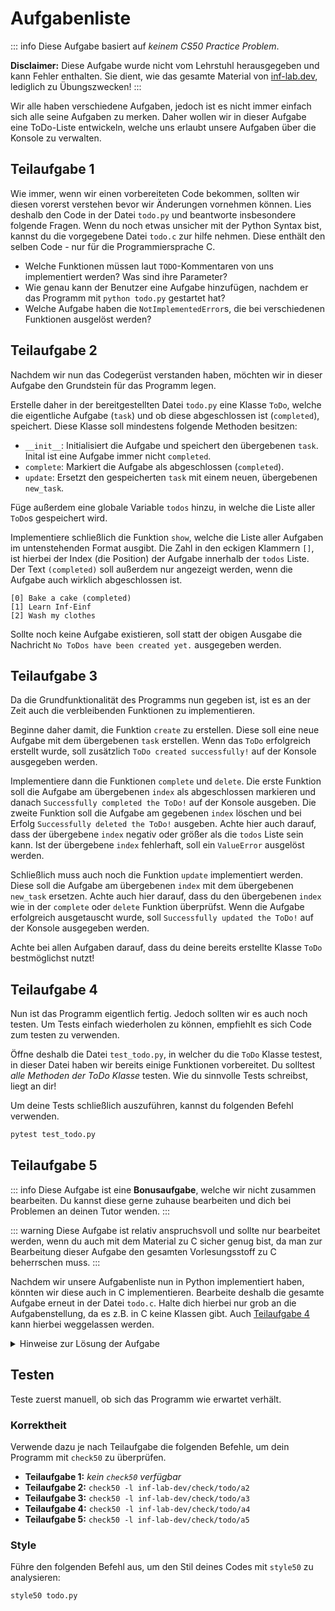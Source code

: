 # Aufgabenliste

::: info
Diese Aufgabe basiert auf _keinem CS50 Practice Problem_.

**Disclaimer:** Diese Aufgabe wurde nicht vom Lehrstuhl herausgegeben und kann Fehler enthalten. Sie dient, wie das gesamte Material von [inf-lab.dev](https://inf-lab.dev), lediglich zu Übungszwecken!
:::

Wir alle haben verschiedene Aufgaben, jedoch ist es nicht immer einfach sich alle seine Aufgaben zu merken. Daher wollen wir in dieser Aufgabe eine ToDo-Liste entwickeln, welche uns erlaubt unsere Aufgaben über die Konsole zu verwalten.

## Teilaufgabe 1

Wie immer, wenn wir einen vorbereiteten Code bekommen, sollten wir diesen vorerst verstehen bevor wir Änderungen vornehmen können. Lies deshalb den Code in der Datei `todo.py` und beantworte insbesondere folgende Fragen. Wenn du noch etwas unsicher mit der Python Syntax bist, kannst du die vorgegebene Datei `todo.c` zur hilfe nehmen. Diese enthält den selben Code - nur für die Programmiersprache C.

-   Welche Funktionen müssen laut `TODO`-Kommentaren von uns implementiert werden? Was sind ihre Parameter?
-   Wie genau kann der Benutzer eine Aufgabe hinzufügen, nachdem er das Programm mit `python todo.py` gestartet hat?
-   Welche Aufgabe haben die `NotImplementedError`s, die bei verschiedenen Funktionen ausgelöst werden?

## Teilaufgabe 2

Nachdem wir nun das Codegerüst verstanden haben, möchten wir in dieser Aufgabe den Grundstein für das Programm legen.

Erstelle daher in der bereitgestellten Datei `todo.py` eine Klasse `ToDo`, welche die eigentliche Aufgabe (`task`) und ob diese abgeschlossen ist (`completed`), speichert.
Diese Klasse soll mindestens folgende Methoden besitzen:

-   `__init__`: Initialisiert die Aufgabe und speichert den übergebenen `task`. Inital ist eine Aufgabe immer nicht `completed`.
-   `complete`: Markiert die Aufgabe als abgeschlossen (`completed`).
-   `update`: Ersetzt den gespeicherten `task` mit einem neuen, übergebenen `new_task`.

Füge außerdem eine globale Variable `todos` hinzu, in welche die Liste aller `ToDo`s gespeichert wird.

Implementiere schließlich die Funktion `show`, welche die Liste aller Aufgaben im untenstehenden Format ausgibt. Die Zahl in den eckigen Klammern `[]`, ist hierbei der Index (die Position) der Aufgabe innerhalb der `todos` Liste. Der Text `(completed)` soll außerdem nur angezeigt werden, wenn die Aufgabe auch wirklich abgeschlossen ist.

```
[0] Bake a cake (completed)
[1] Learn Inf-Einf
[2] Wash my clothes
```

Sollte noch keine Aufgabe existieren, soll statt der obigen Ausgabe die Nachricht `No ToDos have been created yet.` ausgegeben werden.

## Teilaufgabe 3

Da die Grundfunktionalität des Programms nun gegeben ist, ist es an der Zeit auch die verbleibenden Funktionen zu implementieren.

Beginne daher damit, die Funktion `create` zu erstellen. Diese soll eine neue Aufgabe mit dem übergebenen `task` erstellen. Wenn das `ToDo` erfolgreich erstellt wurde, soll zusätzlich `ToDo created successfully!` auf der Konsole ausgegeben werden.

Implementiere dann die Funktionen `complete` und `delete`. Die erste Funktion soll die Aufgabe am übergebenen `index` als abgeschlossen markieren und danach `Successfully completed the ToDo!` auf der Konsole ausgeben. Die zweite Funktion soll die Aufgabe am gegebenen `index` löschen und bei Erfolg `Successfully deleted the ToDo!` ausgeben.
Achte hier auch darauf, dass der übergebene `index` negativ oder größer als die `todos` Liste sein kann. Ist der übergebene `index` fehlerhaft, soll ein `ValueError` ausgelöst werden.

Schließlich muss auch noch die Funktion `update` implementiert werden. Diese soll die Aufgabe am übergebenen `index` mit dem übergebenen `new_task` ersetzen. Achte auch hier darauf, dass du den übergebenen `index` wie in der `complete` oder `delete` Funktion überprüfst. Wenn die Aufgabe erfolgreich ausgetauscht wurde, soll `Successfully updated the ToDo!` auf der Konsole ausgegeben werden.

Achte bei allen Aufgaben darauf, dass du deine bereits erstellte Klasse `ToDo` bestmöglichst nutzt!

## Teilaufgabe 4

Nun ist das Programm eigentlich fertig. Jedoch sollten wir es auch noch testen. Um Tests einfach wiederholen zu können, empfiehlt es sich Code zum testen zu verwenden.

Öffne deshalb die Datei `test_todo.py`, in welcher du die `ToDo` Klasse testest, in dieser Datei haben wir bereits einige Funktionen vorbereitet.
Du solltest _alle Methoden der ToDo Klasse_ testen. Wie du sinnvolle Tests schreibst, liegt an dir!

Um deine Tests schließlich auszuführen, kannst du folgenden Befehl verwenden.

```bash
pytest test_todo.py
```

## Teilaufgabe 5

::: info
Diese Aufgabe ist eine **Bonusaufgabe**, welche wir nicht zusammen bearbeiten.
Du kannst diese gerne zuhause bearbeiten und dich bei Problemen an deinen Tutor wenden.
:::

::: warning
Diese Aufgabe ist relativ anspruchsvoll und sollte nur bearbeitet werden, wenn du auch mit dem Material zu C sicher genug bist, da man zur Bearbeitung dieser Aufgabe den gesamten Vorlesungsstoff zu C beherrschen muss.
:::

Nachdem wir unsere Aufgabenliste nun in Python implementiert haben, könnten wir diese auch in C implementieren. Bearbeite deshalb die gesamte Aufgabe erneut in der Datei `todo.c`. Halte dich hierbei nur grob an die Aufgabenstellung, da es z.B. in C keine Klassen gibt. Auch [Teilaufgabe 4](#teilaufgabe-4) kann hierbei weggelassen werden.

<details>
    <summary>Hinweise zur Lösung der Aufgabe</summary>

-   statt bei Fehlerhaften `index` Werten einen `ValueError` auszulösen, kann hier einfach eine Fehlermeldung, welche mit `INVALID:` beginnt, auf der Konsole ausgegeben werden
-   natürlich gibt es in C keine Klassen, überlege dir deshalb eine sinnvolle andere Lösung.
-   Wie können wir, ähnlich wie in Python, _unbegrenzt viele Elemente_ an einer Stelle speichern?

</details>

## Testen

Teste zuerst manuell, ob sich das Programm wie erwartet verhält.

### Korrektheit

Verwende dazu je nach Teilaufgabe die folgenden Befehle, um dein Programm mit `check50` zu überprüfen.

-   **Teilaufgabe 1:** _kein `check50` verfügbar_
-   **Teilaufgabe 2:** `check50 -l inf-lab-dev/check/todo/a2`
-   **Teilaufgabe 3:** `check50 -l inf-lab-dev/check/todo/a3`
-   **Teilaufgabe 4:** `check50 -l inf-lab-dev/check/todo/a4`
-   **Teilaufgabe 5:** `check50 -l inf-lab-dev/check/todo/a5`

### Style

Führe den folgenden Befehl aus, um den Stil deines Codes mit `style50` zu analysieren:

```bash
style50 todo.py
```
